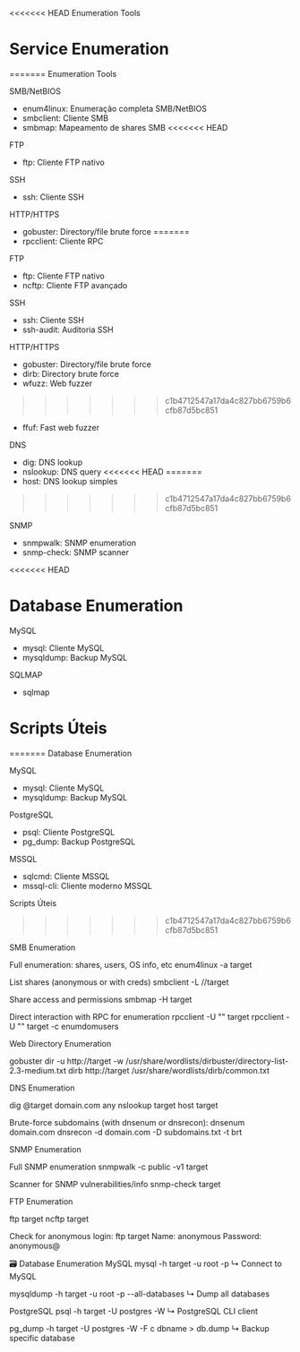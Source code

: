 <<<<<<< HEAD
Enumeration Tools

# Service Enumeration
=======
 Enumeration Tools

 SMB/NetBIOS
- enum4linux: Enumeração completa SMB/NetBIOS
- smbclient: Cliente SMB
- smbmap: Mapeamento de shares SMB
<<<<<<< HEAD

 FTP
- ftp: Cliente FTP nativo

 SSH
- ssh: Cliente SSH

 HTTP/HTTPS
- gobuster: Directory/file brute force
=======
- rpcclient: Cliente RPC

 FTP
- ftp: Cliente FTP nativo
- ncftp: Cliente FTP avançado

 SSH
- ssh: Cliente SSH
- ssh-audit: Auditoria SSH

 HTTP/HTTPS
- gobuster: Directory/file brute force
- dirb: Directory brute force
- wfuzz: Web fuzzer
>>>>>>> c1b4712547a17da4c827bb6759b6cfb87d5bc851
- ffuf: Fast web fuzzer

 DNS
- dig: DNS lookup
- nslookup: DNS query
<<<<<<< HEAD
=======
- host: DNS lookup simples
>>>>>>> c1b4712547a17da4c827bb6759b6cfb87d5bc851

 SNMP
- snmpwalk: SNMP enumeration
- snmp-check: SNMP scanner

<<<<<<< HEAD
# Database Enumeration

MySQL
- mysql: Cliente MySQL
- mysqldump: Backup MySQL

SQLMAP
- sqlmap

# Scripts Úteis
=======
 Database Enumeration

 MySQL
- mysql: Cliente MySQL
- mysqldump: Backup MySQL

 PostgreSQL
- psql: Cliente PostgreSQL
- pg_dump: Backup PostgreSQL

 MSSQL
- sqlcmd: Cliente MSSQL
- mssql-cli: Cliente moderno MSSQL


Scripts Úteis
>>>>>>> c1b4712547a17da4c827bb6759b6cfb87d5bc851

SMB Enumeration

Full enumeration: shares, users, OS info, etc
enum4linux -a target

List shares (anonymous or with creds)
smbclient -L //target

Share access and permissions
smbmap -H target

Direct interaction with RPC for enumeration
rpcclient -U "" target
rpcclient -U "" target -c enumdomusers



Web Directory Enumeration

gobuster dir -u http://target -w /usr/share/wordlists/dirbuster/directory-list-2.3-medium.txt
dirb http://target /usr/share/wordlists/dirb/common.txt

DNS Enumeration

dig @target domain.com any
nslookup target
host target

Brute-force subdomains (with dnsenum or dnsrecon):
dnsenum domain.com
dnsrecon -d domain.com -D subdomains.txt -t brt

SNMP Enumeration

Full SNMP enumeration
snmpwalk -c public -v1 target

Scanner for SNMP vulnerabilities/info
snmp-check target

FTP Enumeration

ftp target
ncftp target

Check for anonymous login:
ftp target
Name: anonymous
Password: anonymous@

🗃️ Database Enumeration
MySQL
mysql -h target -u root -p
↳ Connect to MySQL

mysqldump -h target -u root -p --all-databases
↳ Dump all databases

PostgreSQL
psql -h target -U postgres -W
↳ PostgreSQL CLI client

pg_dump -h target -U postgres -W -F c dbname > db.dump
↳ Backup specific database
